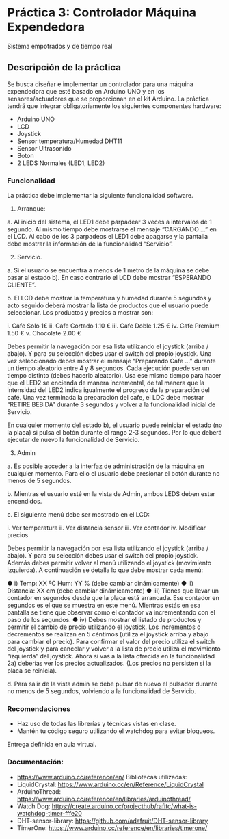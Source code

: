 # Práctica 3: Controlador Máquina Expendedora
Sistema empotrados y de tiempo real
## Descripción de la práctica
Se busca diseñar e implementar un controlador para una máquina expendedora que esté
basado en Arduino UNO y en los sensores/actuadores que se proporcionan en el kit Arduino.
La práctica tendrá que integrar obligatoriamente los siguientes componentes hardware:

* Arduino UNO
* LCD
* Joystick
* Sensor temperatura/Humedad DHT11
* Sensor Ultrasonido
* Boton
* 2 LEDS Normales (LED1, LED2)

### Funcionalidad
La práctica debe implementar la siguiente funcionalidad software.
  1. Arranque:
  
  a. Al inicio del sistema, el LED1 debe parpadear 3 veces a intervalos de 1 segundo.
  Al mismo tiempo debe mostrarse el mensaje “CARGANDO …” en el LCD. Al
  cabo de los 3 parpadeos el LED1 debe apagarse y la pantalla debe mostrar la
  información de la funcionalidad “Servicio”.
  
  2. Servicio.
  
  a. Si el usuario se encuentra a menos de 1 metro de la máquina se debe pasar al
  estado b). En caso contrario el LCD debe mostrar “ESPERANDO CLIENTE”.
  
  b. El LCD debe mostrar la temperatura y humedad durante 5 segundos y acto
  seguido deberá mostrar la lista de productos que el usuario puede seleccionar.
  Los productos y precios a mostrar son:
  
  i. Cafe Solo 1€
  ii. Cafe Cortado 1.10 €
  iii. Cafe Doble 1.25 €
  iv. Cafe Premium 1.50 €
  v. Chocolate 2.00 €
  
  Debes permitir la navegación por esa lista utilizando el joystick (arriba / abajo). Y
  para su selección debes usar el switch del propio joystick. Una vez seleccionado debes mostrar
  el mensaje “Preparando Cafe …” durante un tiempo aleatorio entre 4 y 8 segundos. Cada
  ejecución puede ser un tiempo distinto (debes hacerlo aleatorio). Usa ese mismo tiempo para
  hacer que el LED2 se encienda de manera incremental, de tal manera que la intensidad del
  LED2 indica igualmente el progreso de la preparación del café. Una vez terminada la
  preparación del cafe, el LDC debe mostrar “RETIRE BEBIDA” durante 3 segundos y volver a la
  funcionalidad inicial de Servicio.
  
  En cualquier momento del estado b), el usuario puede reiniciar el estado (no la
  placa) si pulsa el botón durante el rango 2-3 segundos. Por lo que deberá ejecutar de nuevo la
  funcionalidad de Servicio.
  
  3. Admin
     
  a. Es posible acceder a la interfaz de administración de la máquina en cualquier
  momento. Para ello el usuario debe presionar el botón durante no menos de 5
  segundos.
  
  b. Mientras el usuario esté en la vista de Admin, ambos LEDS deben estar
  encendidos.
  
  c. El siguiente menú debe ser mostrado en el LCD:
  
  i. Ver temperatura
  ii. Ver distancia sensor
  iii. Ver contador
  iv. Modificar precios
  
  Debes permitir la navegación por esa lista utilizando el joystick (arriba / abajo). Y
  para su selección debes usar el switch del propio joystick. Además debes permitir volver
  al menú utilizando el joystick (movimiento izquierda). A continuación se detalla lo que
  debe mostrar cada menú:
  
  ● i) Temp: XX ºC Hum: YY % (debe cambiar dinámicamente)
  ● ii) Distancia: XX cm (debe cambiar dinámicamente)
  ● iii) Tienes que llevar un contador en segundos desde que la placa está
  arrancada. Ese contador en segundos es el que se muestra en este menú.
  Mientras estás en esa pantalla se tiene que observar como el contador va
  incrementando con el paso de los segundos.
  ● iv) Debes mostrar el listado de productos y permitir el cambio de precio utilizando
  el joystick. Los incrementos o decrementos se realizan en 5 céntimos (utiliza el
  joystick arriba y abajo para cambiar el precio). Para confirmar el valor del precio
  utiliza el switch del joystick y para cancelar y volver a la lista de precio utiliza el
  movimiento “izquierda” del joystick. Ahora si vas a la lista ofrecida en la
  funcionalidad 2a) deberías ver los precios actualizados. (Los precios no
  persisten si la placa se reinicia).
  
  d. Para salir de la vista admin se debe pulsar de nuevo el pulsador durante no
  menos de 5 segundos, volviendo a la funcionalidad de Servicio.

### Recomendaciones
  * Haz uso de todas las librerías y técnicas vistas en clase.
  *  Mantén tu código seguro utilizando el watchdog para evitar bloqueos.
  
  Entrega definida en aula virtual.
### Documentación:

  * https://www.arduino.cc/reference/en/
Bibliotecas utilizadas:
  * LiquidCrystal: https://www.arduino.cc/en/Reference/LiquidCrystal
  * ArduinoThread: https://www.arduino.cc/reference/en/libraries/arduinothread/
  * Watch Dog: https://create.arduino.cc/projecthub/rafitc/what-is-watchdog-timer-fffe20
  * DHT-sensor-library: https://github.com/adafruit/DHT-sensor-library
  * TimerOne: https://www.arduino.cc/reference/en/libraries/timerone/
